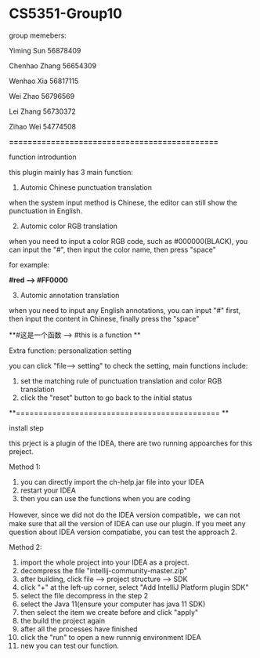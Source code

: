 # CS5351-Group10

group memebers:

Yiming  Sun 		56878409

Chenhao Zhang		56654309

Wenhao Xia			56817115

Wei Zhao			56796569

Lei Zhang			56730372

Zihao Wei			54774508



**=============================================**

function introduntion

this plugin mainly has 3 main function:
1. Automic Chinese punctuation translation
  
  when the system input method is Chinese, the editor can still show the punctuation in English.

2. Automic color RGB translation

  when you need to input a color RGB code, such as #000000(BLACK), you can input the "#", then input the color name, then press "space"
  
  for example:
    
  **#red   -->  #FF0000**
  
3. Automic annotation translation

  when you need to input any English annotations, you can input "#" first, then input the content in Chinese, finally press the "space"
  
  **#这是一个函数  -->  #this is a function **
  
  
  
Extra function: personalization setting

  you can click "file--> setting" to check the setting, main functions include:
  1. set the matching rule of punctuation translation and color RGB translation
  2. click the "reset" button to go back to the initial status

**=============================================
**





install step

this prject is a plugin of the IDEA, there are two running appoarches for this preject.

Method 1:
1. you can directly import the ch-help.jar file into your IDEA
2. restart your IDEA
3. then you can use the functions when you are coding

However, since we did not do the IDEA version compatible，we can not make sure that all the version of IDEA can use our plugin.
If you meet any question about IDEA version compatiabe, you can test the  approach 2.

Method 2:
1. import the whole project into your IDEA as a project.
2. decompress the file "intellij-community-master.zip"
3. after building, click file --> project structure --> SDK
4. click "+" at the left-up corner, select "Add IntelliJ Platform plugin SDK"
5. select the file decompress in the step 2
6. select the Java 11(ensure your computer has java 11 SDK)
7. then select the item we create before and click "apply"
8. the build the project again
9. after all the processes have finished
10. click the "run" to open a new runnnig environment IDEA
11. new you can test our function.

